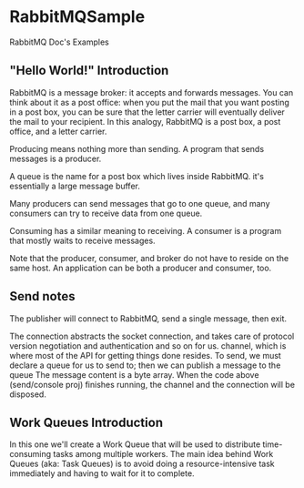 # RabbitMQSample
RabbitMQ Doc's Examples


## "Hello World!" Introduction
RabbitMQ is a message broker: it accepts and forwards messages.
You can think about it as a post office:
when you put the mail that you want posting in a post box,
you can be sure that the letter carrier will eventually deliver the mail to your recipient.
In this analogy, RabbitMQ is a post box, a post office, and a letter carrier.

Producing means nothing more than sending. A program that sends messages is a producer.

A queue is the name for a post box which lives inside RabbitMQ.
it's essentially a large message buffer.

Many producers can send messages that go to one queue, and many consumers can try to receive data from one queue.

Consuming has a similar meaning to receiving. A consumer is a program that mostly waits to receive messages.

Note that the producer, consumer, and broker do not have to reside on the same host.
An application can be both a producer and consumer, too.

## Send notes
The publisher will connect to RabbitMQ, send a single message, then exit.

The connection abstracts the socket connection, and takes care of protocol version negotiation and authentication and so on for us. 
channel, which is where most of the API for getting things done resides.
To send, we must declare a queue for us to send to; then we can publish a message to the queue
The message content is a byte array.
When the code above (send/console proj) finishes running, the channel and the connection will be disposed.


## Work Queues Introduction

In this one we'll create a Work Queue that will be used to distribute time-consuming tasks among multiple workers.
The main idea behind Work Queues (aka: Task Queues) is to avoid doing a resource-intensive task immediately and having to wait for it to complete.
